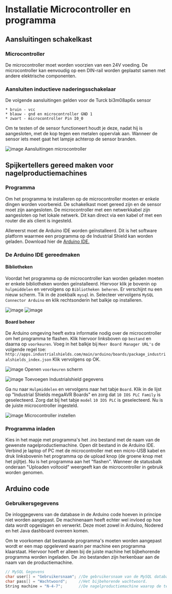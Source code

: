 # Installatie Microcontroller en programma

## Aansluitingen schakelkast

### Microcontroller

De microcontroller moet worden voorzien van een 24V voeding. De microcontroller kan eenvoudig op een DIN-rail worden geplaatst samen met andere elektrische componenten.

### Aansluiten inductieve naderingsschakelaar
De volgende aansluitingen gelden voor de Turck bi3m08ap6x sensor

```
* bruin - vcc
* blauw - gnd en microcontroller GND 1
* zwart - microcontroller Pin I0_0
```
Om te testen of de sensor functioneert houdt je deze, nadat hij is aangesloten, met de kop tegen een metalen oppervlak aan. Wanneer de sensor iets meet gaat het lampje achterop de sensor branden.

![image](https://user-images.githubusercontent.com/57816069/147159540-c1bc548f-1fb9-48f6-ba03-479e40d557b6.png)
Aansluitingen microcontroller

## Spijkertellers gereed maken voor nagelproductiemachines


### Programma

Om het programma te installeren op de microcontroller moeten er enkele dingen worden voorbereid. De schakelkast moet gereed zijn en de sensor moet zijn aangesloten. De microcontroller met een netwerkkabel zijn aangesloten op het lokale netwerk. Dit kan direct via een kabel of met een router die als client is ingesteld.

Allereerst moet de Arduino IDE worden geïnstalleerd. Dit is het software platform waarmee een programma op de Industrial Shield kan worden geladen.
Download hier de [Arduino IDE.](https://www.arduino.cc/en/software)

### De Arduino IDE gereedmaken

#### Bibliotheken
Voordat het programma op de microcontroller kan worden geladen moeten er enkele bibliotheken worden geïnstalleerd. Hiervoor klik je bovenin op `hulpmiddelen` en vervolgens op `Bibliotheken beheren`. Er verschijnt nu een nieuw scherm. Tik in de zoekbalk `mysql` in. Selecteer vervolgens `MySQL Connector Arduino` en klik rechtsonderin het balkje op installeren.

![image](https://user-images.githubusercontent.com/57816069/147211582-7c2bb4e8-8b33-427c-866a-330ee556a403.png)
![image](https://user-images.githubusercontent.com/57816069/147211910-a3c1085c-9641-4041-b148-cc77067957bc.png)


#### Board beheer
De Arduino omgeving heeft extra informatie nodig over de microcontroller om het programma te flashen. Klik hiervoor linksboven op `bestand` en daarna op `voorkeuren`. Voeg in het balkje bij `Meer Board Manager URL's` de volgende regel toe: `http://apps.industrialshields.com/main/arduino/boards/package_industrialshields_index.json` Klik vervolgens op OK.

![image](https://user-images.githubusercontent.com/57816069/147211077-7a6eccb1-c6ab-4d22-a340-58818df4c03a.png) Openen `voorkeuren` scherm


![image](https://user-images.githubusercontent.com/57816069/147210051-3c82d35f-7fdf-42d7-8191-ccf5045c7e94.png) Toevoegen Industrialshield gegevens

Ga nu naar `Hulpmiddelen` en vervolgens naar het tabje `Board`. Klik in de lijst op "Industrial Shields megaAVR Boards" en zorg dat `10 IOS PLC Family` is geselecteerd. Zorg dat bij het tabje `model` `10 IOS PLC` is geselecteerd. Nu is de juiste microcontroller ingesteld.

![image](https://user-images.githubusercontent.com/57816069/147212193-7eda3674-964a-4ee7-ae3b-9cd69416ef26.png) Microcontroller instellen


### Programma inladen

Kies in het mapje met programma's het .ino bestand met de naam van de gewenste nagelproductiemachine. Open dit bestand in de Arduino IDE. Verbind je laptop of PC met de microcontroller met een micro-USB kabel en druk linksbovenin het programma op de upload knop (de groene knop met het pijltje). Nu is het programma aan het "flashen". Wanneer de statusbalk onderaan "Uploaden voltooid" weergeeft kan de microcontroller in gebruik worden genomen.


## Arduino code

### Gebruikersgegevens
De inloggegevens van de database in de Arduino code hoeven in principe niet worden aangepast.
De machinenaam heeft echter wel invloed op hoe data wordt opgeslagen en verwerkt. Deze moet zowel in Arduino, Nodered en het Java dashboard overeen komen.

Om te voorkomen dat bestaande programma's moeten worden aangepast wordt er een map opgeleverd waarin per machine een programma klaarstaat. Hiervoor hoeft er alleen bij de juiste machine het bijbehorende programma worden ingeladen. De .ino bestanden zijn herkenbaar aan de naam van de productiemachine.
```cpp
// MySQL Gegevens
char user[] = "Gebruikersnaam"; //De gebruikersnaam van de MySQL database.
char pass[] = "Wachtwoord";     //Het bijbehorende wachtwoord.
String machine = "N-4-7";       //De nagelproductiemachine waarop de teller wordt geïnstalleerd
```
